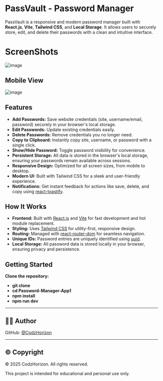 # PassVault - Password Manager

PassVault is a responsive and modern password manager built with **React.js**, **Vite**, **Tailwind CSS**, and **Local Storage**. It allows users to securely store, edit, and delete their passwords with a clean and intuitive interface.

# ScreenShots
![image](https://github.com/user-attachments/assets/ee52a5a4-5df8-4f14-a828-0ffbfa393aff)

## Mobile View

![image](https://github.com/user-attachments/assets/c625ae48-04c8-4196-848f-1e81346065e8)

## Features

- **Add Passwords:** Save website credentials (site, username/email, password) securely in your browser's local storage.
- **Edit Passwords:** Update existing credentials easily.
- **Delete Passwords:** Remove credentials you no longer need.
- **Copy to Clipboard:** Instantly copy site, username, or password with a single click.
- **Show/Hide Password:** Toggle password visibility for convenience.
- **Persistent Storage:** All data is stored in the browser's local storage, ensuring your passwords remain available across sessions.
- **Responsive Design:** Optimized for all screen sizes, from mobile to desktop.
- **Modern UI:** Built with Tailwind CSS for a sleek and user-friendly experience.
- **Notifications:** Get instant feedback for actions like save, delete, and copy using [react-toastify](https://fkhadra.github.io/react-toastify/introduction/).

## How It Works

- **Frontend:** Built with [React.js](https://react.dev/) and [Vite](https://vitejs.dev/) for fast development and hot module replacement.
- **Styling:** Uses [Tailwind CSS](https://tailwindcss.com/) for utility-first, responsive design.
- **Routing:** Managed with [react-router-dom](https://reactrouter.com/) for seamless navigation.
- **Unique IDs:** Password entries are uniquely identified using [uuid](https://www.npmjs.com/package/uuid).
- **Local Storage:** All password data is stored locally in your browser, ensuring privacy and persistence.

## Getting Started

**Clone the repository:**
   
- **git clone <repo-url>**
- **cd Password-Manager-App1**
- **npm install**
- **npm run dev**

---
## 👨‍💻 Author
  
GitHub: [@CodzHorizon](https://github.com/CodzHorizon)

---

## ©️ Copyright

© 2025 CodzHorizon. All rights reserved.

This project is intended for educational and personal use only.
